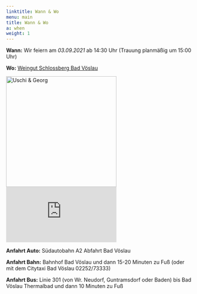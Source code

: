 ```yaml
---
linktitle: Wann & Wo
menu: main
title: Wann & Wo
a: when
weight: 1
---
```


**Wann:** Wir feiern am _03.09.2021_ ab 14:30 Uhr (Trauung planm&auml;&szlig;ig um 15:00 Uhr)

**Wo:** <a href="http://www.weingutschlossberg.at">Weingut Schlossberg Bad V&ouml;slau</a> 

<div>
<img src="img/schlossberg.jpg" alt="Uschi & Georg" class="imgloc" width="300"/>
<!-- ![](img/schlossberg.jpg ) -->

<div class="gmaps">
<iframe src="https://www.google.com/maps/embed?pb=!1m14!1m8!1m3!1d10683.616072315046!2d16.204563!3d47.976914!3m2!1i1024!2i768!4f13.1!3m3!1m2!1s0x0%3A0xdd5fbf9aa153ca74!2sWeingut%20Schlossberg!5e0!3m2!1sen!2sat!4v1605308692469!5m2!1sen!2sat" frameborder="0" allowfullscreen="" aria-hidden="false" tabindex="0"></iframe>
</div>
</div>

**Anfahrt Auto:** S&uuml;dautobahn A2 Abfahrt Bad V&ouml;slau 

**Anfahrt Bahn:** Bahnhof Bad V&ouml;slau und dann 15-20 Minuten zu Fu&szlig; (oder mit dem Citytaxi Bad V&ouml;slau 02252/73333)

**Anfahrt Bus:** Linie 301 (von Wr. Neudorf, Guntramsdorf oder Baden) bis Bad Vöslau Thermalbad und dann 10 Minuten zu Fu&szlig;


